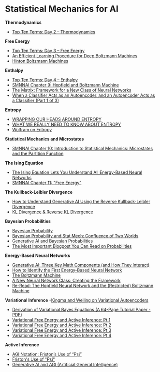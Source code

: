 # Statistical Mechanics for AI

**Thermodynamics**
- [Top Ten Terms: Day 2 – Thermodynamics](https://themesis.com/top-ten-terms-day-2-thermodynamics/)

**Free Energy**
- [Top Ten Terms: Day 3 – Free Energy](https://themesis.com/top-ten-terms-day-3-free-energy/)
- [An Efficient Learning Procedure for Deep Boltzmann Machines](https://www.cs.cmu.edu/~rsalakhu/papers/neco_DBM.pdf)
- [Hinton Boltzmann Machines](https://www.youtube.com/watch?v=AyzOUbkUf3M)


**Enthalpy**
- [Top Ten Terms: Day 4 – Enthalpy](https://themesis.com/top-ten-terms-day-4-enthalpy/)
- [SMNNAI Chapter 9: Hopfield and Boltzmann Machine](https://themesis.com/Downloads/Chpt-9-Intro-Hopfield-and-Boltzmann-machine-2024-01-08.pdf)
- [The Matrix: Framework for a New Class of Neural Networks](https://www.youtube.com/watch?v=gVuC8we6f1M)
- [When a Classifier Acts as an Autoencoder, and an Autoencoder Acts as a Classifier (Part 1 of 3)
](https://themesis.com/2022/04/21/when-a-classifier-acts-as-an-autoencoder-and-an-autoencoder-acts-as-a-classifier/)


**Entropy**
- [WRAPPING OUR HEADS AROUND ENTROPY](https://www.aliannajmaren.com/2018/02/13/wrapping-our-heads-around-entropy/)
- [WHAT WE REALLY NEED TO KNOW ABOUT ENTROPY](https://www.aliannajmaren.com/2018/02/28/what-we-really-need-to-know-about-entropy/)
- [Wolfram on Entropy](https://www.youtube.com/watch?v=dkpDjd2nHgo)


**Statistical Mechanics and Microstates**
- [SMNNAI Chapter 10: Introduction to Statistical Mechanics: Microstates and the Partition Function](https://themesis.com/Downloads/Chpt-10-Microstates-Ptn-Fnctn-Entropy-2024-01-05.pdf)


**The Ising Equation**
- [The Ising Equation Lets You Understand All Energy-Based Neural Networks](https://www.youtube.com/watch?v=UrW1wfsg9yQ)
- [SMNNAI Chapter 11: "Free Energy"](https://themesis.com/Downloads/Chpt-11-Free-Energy_2024-01-15.pdf)


**The Kullback-Leibler Divergence**
- [How to Understand Generative AI Using the Reverse Kullback-Leibler Divergence
](https://www.youtube.com/watch?v=4m2WUaBZxu8)
- [KL Divergence & Reverse KL Divergence](https://themesis.com/kl-divergence-and-reverse-kl-divergence/)


**Bayesian Probabilities**
- [Bayesian Probability](https://themesis.com/top-ten-terms-day-15-bayesian-probabilities/)
- [Bayesian Probability and Stat Mech: Confluence of Two Worlds](https://www.youtube.com/watch?v=8Q1J3Z1JZ8A)
- [Generative AI and Bayesian Probabilities](https://www.youtube.com/watch?v=8Q1J3Z1JZ8A)
- [The Most Important Blogpost You Can Read on Probabilities](https://themesis.com/2022/04/21/the-most-important-blogpost-you-can-read-on-probabilities/)


**Energy-Based Neural Networks**
- [Generative AI: Three Key Math Components (and How They Interact)](https://www.youtube.com/watch?v=b5-8vi0uQZo)
- [How to Identify the First Energy-Based Neural Network](https://www.youtube.com/watch?v=7LSyRW9nx6c)
- [The Boltzmann Machine](https://www.youtube.com/watch?v=jmYgiIqzUXY)
- [A New Neural Network Class: Creating the Framework](https://www.youtube.com/watch?v=KHuUb627POs)
- [Re-Read: The Hopfield Neural Network and the (Restricted) Boltzmann Machine](https://themesis.com/Downloads/Chpt-9-Intro-Hopfield-and-Boltzmann-machine-2024-01-08.pdf)


**Variational Inference**
-[Kingma and Welling on Variational Autoencoders](https://arxiv.org/pdf/1906.02691)
- [Derivation of Variational Bayes Equations (A 64-Page Tutorial Paper - PDF)](https://arxiv.org/pdf/1906.08804)
- [Variational Free Energy and Active Inference: Pt 1](https://themesis.com/2022/10/13/variational-free-energy-and-active-inference-pt-1/)
- [Variational Free Energy and Active Inference: Pt 2](https://themesis.com/2022/10/13/variational-free-energy-and-active-inference-pt-2/)
- [Variational Free Energy and Active Inference: Pt 3](https://themesis.com/2022/10/13/variational-free-energy-and-active-inference-pt-3/)
- [Variational Free Energy and Active Inference: Pt 4](https://themesis.com/2022/10/13/variational-free-energy-and-active-inference-pt-4/)


**Active Inference**
- [AGI Notation: Friston’s Use of “Psi”](https://themesis.com/2023/12/14/agi-notation-fristons-use-of-psi/)
- [Friston's Use of "Psi"](https://www.youtube.com/watch?v=RIt1fSlprzo)
- [Generative AI and AGI (Artificial General Intelligence)](https://www.youtube.com/watch?v=kwuZ5XqS_Mc)
